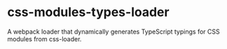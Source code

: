 # css-modules-types-loader
A webpack loader that dynamically generates TypeScript typings for CSS modules from css-loader.
